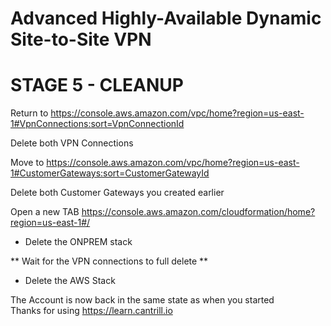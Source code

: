 # Advanced Highly-Available Dynamic Site-to-Site VPN

# STAGE 5 - CLEANUP

Return to https://console.aws.amazon.com/vpc/home?region=us-east-1#VpnConnections:sort=VpnConnectionId  

Delete both VPN Connections  

Move to https://console.aws.amazon.com/vpc/home?region=us-east-1#CustomerGateways:sort=CustomerGatewayId  

Delete both Customer Gateways you created earlier  

Open a new TAB https://console.aws.amazon.com/cloudformation/home?region=us-east-1#/  

- Delete the ONPREM stack  

** Wait for the VPN connections to full delete **  

- Delete the AWS Stack  


The Account is now back in the same state as when you started  
Thanks for using https://learn.cantrill.io   